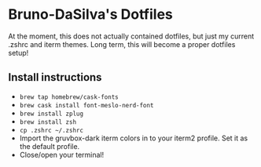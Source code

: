# Bruno-DaSilva's Dotfiles

At the moment, this does not actually contained dotfiles, but just my current .zshrc and iterm themes. Long term, this will become a proper dotfiles setup!

## Install instructions
* `brew tap homebrew/cask-fonts`
* `brew cask install font-meslo-nerd-font`
* `brew install zplug`
* `brew install zsh`
* `cp .zshrc ~/.zshrc`
* Import the gruvbox-dark iterm colors in to your iterm2 profile. Set it as the default profile.
* Close/open your terminal!

